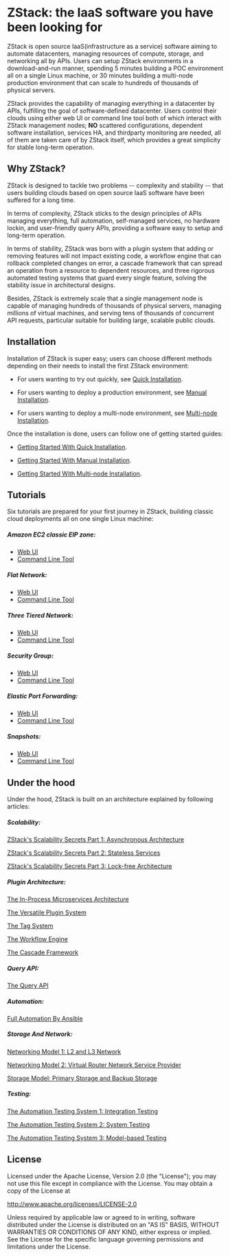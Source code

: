 # ZStack: the IaaS software you have been looking for

ZStack is open source IaaS(infrastructure as a service) software aiming to automate datacenters, managing resources of compute, storage,
and networking all by APIs. Users can setup ZStack environments in a download-and-run manner, spending 5 minutes building a POC environment
all on a single Linux machine, or 30 minutes building a multi-node production environment that can scale to hundreds of thousands of physical servers.

ZStack provides the capability of managing everything in a datacenter by APIs, fulfilling the goal of software-defined
datacenter. Users control their clouds using either web UI or command line tool both of which interact with ZStack
management nodes; **NO** scattered configurations, dependent software installation, services HA, and thirdparty monitoring
are needed, all of them are taken care of by ZStack itself, which provides a great simplicity for stable long-term operation.

## Why ZStack?

ZStack is designed to tackle two problems -- complexity and stability -- that users building clouds based on open source
IaaS software have been suffered for a long time.

In terms of complexity, ZStack sticks to the design principles of APIs managing everything, full automation, self-managed services,
no hardware lockin, and user-friendly query APIs, providing a software easy to setup and long-term operation.

In terms of stability, ZStack was born with a plugin system that adding or removing features will not impact existing code,
a workflow engine that can rollback completed changes on error, a cascade framework that can spread an operation from
a resource to dependent resources, and three rigorous automated testing systems that guard every single feature,
solving the stability issue in architectural designs.

Besides, ZStack is extremely scale that a single management node is capable of managing hundreds of thousands of
physical servers, managing millions of virtual machines, and serving tens of thousands of concurrent API requests,
particular suitable for building large, scalable public clouds.


## Installation

Installation of ZStack is super easy; users can choose different methods depending on their needs to install the first
ZStack environment:

* For users wanting to try out quickly, see [Quick Installation](http://zstack.org/installation/index.html).

* For users wanting to deploy a production environment, see [Manual Installation](http://zstack.org/installation/manual.html).

* For users wanting to deploy a multi-node environment, see [Multi-node Installation](http://zstack.org/installation/multi-node.html).

Once the installation is done, users can follow one of getting started guides:

* [Getting Started With Quick Installation](http://zstack.org/documentation/getstart-quick.html).

* [Getting Started With Manual Installation](http://zstack.org/documentation/getstart-manual.html).

* [Getting Started With Multi-node Installation](http://zstack.org/documentation/getstart-multi.html).

## Tutorials

Six tutorials are prepared for your first journey in ZStack, building classic cloud deployments all on one single Linux machine:

##### Amazon EC2 classic EIP zone:

* [Web UI](http://zstack.org/tutorials/ec2-ui.html)
* [Command Line Tool](http://zstack.org/tutorials/ec2-cli.html)

##### Flat Network:

* [Web UI](http://zstack.org/tutorials/flat-network-ui.html)
* [Command Line Tool](http://zstack.org/tutorials/flat-network-cli.html)

##### Three Tiered Network:

* [Web UI](http://zstack.org/tutorials/three-tiered-ui.html)
* [Command Line Tool](http://zstack.org/tutorials/three-tiered-cli.html)

##### Security Group:

* [Web UI](http://zstack.org/tutorials/security-group-ui.html)
* [Command Line Tool](http://zstack.org/tutorials/security-group-cli.html)

##### Elastic Port Forwarding:

* [Web UI](http://zstack.org/tutorials/elastic-port-forwarding-ui.html)
* [Command Line Tool](http://zstack.org/tutorials/elastic-port-forwarding-cli.html)

##### Snapshots:

* [Web UI](http://zstack.org/tutorials/snapshot-ui.html)
* [Command Line Tool](http://zstack.org/tutorials/snapshot-cli.html)

## Under the hood 

Under the hood, ZStack is built on an architecture explained by following articles:

##### Scalability:

[ZStack's Scalability Secrets Part 1: Asynchronous Architecture](http://zstack.org/blog/asynchronous-architecture.html)

[ZStack's Scalability Secrets Part 2: Stateless Services](http://zstack.org/blog/stateless-clustering.html)

[ZStack's Scalability Secrets Part 3: Lock-free Architecture](http://zstack.org/blog/lock-free.html)

##### Plugin Architecture:

[The In-Process Microservices Architecture](http://zstack.org/blog/microservices.html)

[The Versatile Plugin System](http://zstack.org/blog/plugin.html)

[The Tag System](http://zstack.org/blog/tag.html)

[The Workflow Engine](http://zstack.org/blog/workflow.html)

[The Cascade Framework](http://zstack.org/blog/cascade.html)

##### Query API:

[The Query API](http://zstack.org/blog/query.html)

##### Automation:

[Full Automation By Ansible](http://zstack.org/blog/ansible.html)

##### Storage And Network:

[Networking Model 1: L2 and L3 Network](http://zstack.org/blog/network-l2.html)

[Networking Model 2: Virtual Router Network Service Provider](http://zstack.org/blog/virtual-router.html)

[Storage Model: Primary Storage and Backup Storage](http://zstack.org/blog/storage.html)

##### Testing:

[The Automation Testing System 1: Integration Testing](http://zstack.org/blog/integration-testing.html)

[The Automation Testing System 2: System Testing](http://zstack.org/blog/system-testing.html)

[The Automation Testing System 3: Model-based Testing](http://zstack.org/blog/model-based-testing.html)

## License

Licensed under the Apache License, Version 2.0 (the "License"); you may not use this file
except in compliance with the License. You may obtain a copy of the License at

http://www.apache.org/licenses/LICENSE-2.0

Unless required by applicable law or agreed to in writing, software distributed under the License is
distributed on an "AS IS" BASIS, WITHOUT WARRANTIES OR CONDITIONS OF ANY KIND, either express or implied.
See the License for the specific language governing permissions and limitations under the License.


  
